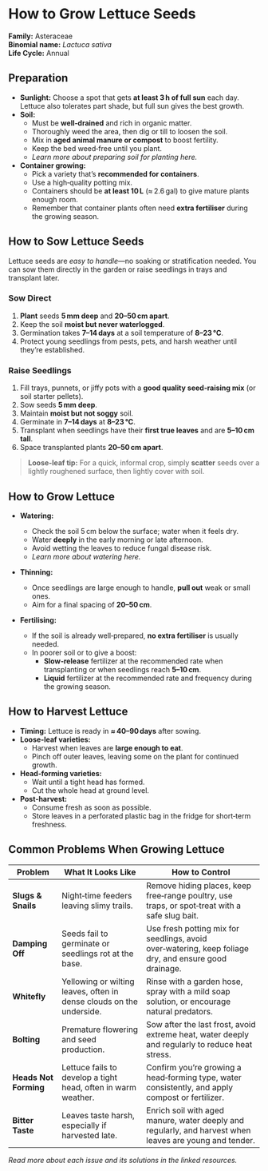 # How to Grow Lettuce Seeds

**Family:** Asteraceae  
**Binomial name:** _Lactuca sativa_  
**Life Cycle:** Annual  

## Preparation

- **Sunlight:** Choose a spot that gets **at least 3 h of full sun** each day. Lettuce also tolerates part shade, but full sun gives the best growth.  
- **Soil:**  
  - Must be **well‑drained** and rich in organic matter.  
  - Thoroughly weed the area, then dig or till to loosen the soil.  
  - Mix in **aged animal manure or compost** to boost fertility.  
  - Keep the bed weed‑free until you plant.  
  - *Learn more about preparing soil for planting here.*  
- **Container growing:**  
  - Pick a variety that’s **recommended for containers**.  
  - Use a high‑quality potting mix.  
  - Containers should be **at least 10 L** (≈ 2.6 gal) to give mature plants enough room.  
  - Remember that container plants often need **extra fertiliser** during the growing season.

## How to Sow Lettuce Seeds

Lettuce seeds are *easy to handle*—no soaking or stratification needed. You can sow them directly in the garden or raise seedlings in trays and transplant later.

### Sow Direct

1. **Plant** seeds **5 mm deep** and **20–50 cm apart**.  
2. Keep the soil **moist but never waterlogged**.  
3. Germination takes **7–14 days** at a soil temperature of **8–23 °C**.  
4. Protect young seedlings from pests, pets, and harsh weather until they’re established.

### Raise Seedlings

1. Fill trays, punnets, or jiffy pots with a **good quality seed‑raising mix** (or soil starter pellets).  
2. Sow seeds **5 mm deep**.  
3. Maintain **moist but not soggy** soil.  
4. Germinate in **7–14 days** at **8–23 °C**.  
5. Transplant when seedlings have their **first true leaves** and are **5–10 cm tall**.  
6. Space transplanted plants **20–50 cm apart**.

> **Loose‑leaf tip:** For a quick, informal crop, simply **scatter** seeds over a lightly roughened surface, then lightly cover with soil.

## How to Grow Lettuce

- **Watering:**  
  - Check the soil 5 cm below the surface; water when it feels dry.  
  - Water **deeply** in the early morning or late afternoon.  
  - Avoid wetting the leaves to reduce fungal disease risk.  
  - *Learn more about watering here.*  

- **Thinning:**  
  - Once seedlings are large enough to handle, **pull out** weak or small ones.  
  - Aim for a final spacing of **20–50 cm**.

- **Fertilising:**  
  - If the soil is already well‑prepared, **no extra fertiliser** is usually needed.  
  - In poorer soil or to give a boost:  
    - **Slow‑release** fertilizer at the recommended rate when transplanting or when seedlings reach **5–10 cm**.  
    - **Liquid** fertilizer at the recommended rate and frequency during the growing season.

## How to Harvest Lettuce

- **Timing:** Lettuce is ready in **≈ 40–90 days** after sowing.  
- **Loose‑leaf varieties:**  
  - Harvest when leaves are **large enough to eat**.  
  - Pinch off outer leaves, leaving some on the plant for continued growth.  
- **Head‑forming varieties:**  
  - Wait until a tight head has formed.  
  - Cut the whole head at ground level.  
- **Post‑harvest:**  
  - Consume fresh as soon as possible.  
  - Store leaves in a perforated plastic bag in the fridge for short‑term freshness.

## Common Problems When Growing Lettuce

| Problem | What It Looks Like | How to Control |
|---------|--------------------|----------------|
| **Slugs & Snails** | Night‑time feeders leaving slimy trails. | Remove hiding places, keep free‑range poultry, use traps, or spot‑treat with a safe slug bait. |
| **Damping Off** | Seeds fail to germinate or seedlings rot at the base. | Use fresh potting mix for seedlings, avoid over‑watering, keep foliage dry, and ensure good drainage. |
| **Whitefly** | Yellowing or wilting leaves, often in dense clouds on the underside. | Rinse with a garden hose, spray with a mild soap solution, or encourage natural predators. |
| **Bolting** | Premature flowering and seed production. | Sow after the last frost, avoid extreme heat, water deeply and regularly to reduce heat stress. |
| **Heads Not Forming** | Lettuce fails to develop a tight head, often in warm weather. | Confirm you’re growing a head‑forming type, water consistently, and apply compost or fertilizer. |
| **Bitter Taste** | Leaves taste harsh, especially if harvested late. | Enrich soil with aged manure, water deeply and regularly, and harvest when leaves are young and tender. |

*Read more about each issue and its solutions in the linked resources.*